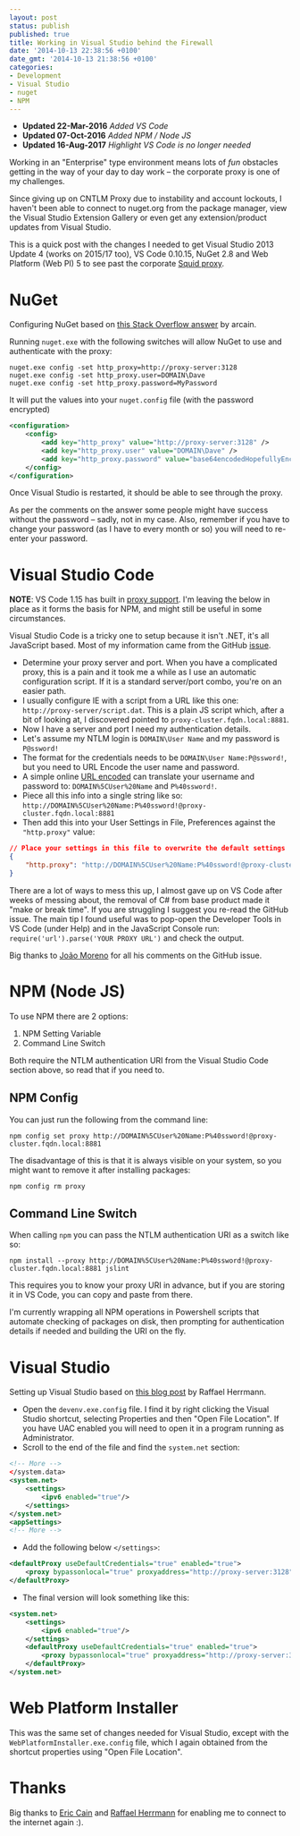 ```yaml
---
layout: post
status: publish
published: true
title: Working in Visual Studio behind the Firewall
date: '2014-10-13 22:38:56 +0100'
date_gmt: '2014-10-13 21:38:56 +0100'
categories:
- Development
- Visual Studio
- nuget
- NPM
---
```

- **Updated 22-Mar-2016** *Added VS Code*
- **Updated 07-Oct-2016** *Added NPM / Node JS*
- **Updated 16-Aug-2017** *Highlight VS Code is no longer needed*

Working in an "Enterprise" type environment means lots of *fun* obstacles getting in the way of your day to day work &ndash; the corporate proxy is one of my challenges.

Since giving up on CNTLM Proxy due to instability and account lockouts, I haven't been able to connect to nuget.org from the package manager, view the Visual Studio Extension Gallery or even get any extension/product updates from Visual Studio.

This is a quick post with the changes I needed to get Visual Studio 2013 Update 4 (works on 2015/17 too), VS Code 0.10.15, NuGet 2.8 and Web Platform (Web PI) 5 to see past the corporate [Squid proxy](http://www.squid-cache.org).

# NuGet

Configuring NuGet based on [this Stack Overflow answer](http://stackoverflow.com/a/15463892/383710) by arcain.

Running `nuget.exe` with the following switches will allow NuGet to use and authenticate with the proxy:

    nuget.exe config -set http_proxy=http://proxy-server:3128
    nuget.exe config -set http_proxy.user=DOMAIN\Dave
    nuget.exe config -set http_proxy.password=MyPassword

It will put the values into your `nuget.config` file (with the password encrypted)

```xml
<configuration>
    <config>
        <add key="http_proxy" value="http://proxy-server:3128" />
        <add key="http_proxy.user" value="DOMAIN\Dave" />
        <add key="http_proxy.password" value="base64encodedHopefullyEncryptedPassword" />
    </config>
</configuration>
```

Once Visual Studio is restarted, it should be able to see through the proxy.

As per the comments on the answer some people might have success without the password &ndash; sadly, not in my case. Also, remember if you have to change your password (as I have to every month or so) you will need to re-enter your password.

# Visual Studio Code

**NOTE**: VS Code 1.15 has built in [proxy support](https://code.visualstudio.com/updates/v1_15#_proxy-server-authentication). I'm leaving the below in place as it forms the basis for NPM, and might still be useful in some circumstances.

Visual Studio Code is a tricky one to setup because it isn't .NET, it's all JavaScript based. Most of my information came from the GitHub [issue](https://github.com/microsoft/vscode/issues/69).

- Determine your proxy server and port. When you have a complicated proxy, this is a pain and it took me a while as I use an automatic configuration script. If it is a standard server/port combo, you're on an easier path.
- I usually configure IE with a script from a URL like this one: `http://proxy-server/script.dat`. This is a plain JS script which, after a bit of looking at, I discovered pointed to `proxy-cluster.fqdn.local:8881`.
- Now I have a server and port I need my authentication details.
- Let's assume my NTLM login is `DOMAIN\User Name` and my password is `P@ssword!`
- The format for the credentials needs to be `DOMAIN\User Name:P@ssword!`, but you need to URL Encode the user name and password.
- A simple online [URL encoded](http://meyerweb.com/eric/tools/dencoder/) can translate your username and password to: `DOMAIN%5CUser%20Name` and `P%40ssword!`.
- Piece all this info into a single string like so: `http://DOMAIN%5CUser%20Name:P%40ssword!@proxy-cluster.fqdn.local:8881`
- Then add this into your User Settings in File, Preferences against the `"http.proxy"` value:

```JSON
// Place your settings in this file to overwrite the default settings
{
    "http.proxy": "http://DOMAIN%5CUser%20Name:P%40ssword!@proxy-cluster.fqdn.local:8881"
}
```

There are a lot of ways to mess this up, I almost gave up on VS Code after weeks of messing about, the removal of C# from base product made it "make or break time". If you are struggling I suggest you re-read the GitHub issue. The main tip I found useful was to pop-open the Developer Tools in VS Code (under Help) and in the JavaScript Console run: `require('url').parse('YOUR PROXY URL')` and check the output.

Big thanks to [João Moreno](https://github.com/joaomoreno) for all his comments on the GitHub issue.

# NPM (Node JS)

To use NPM there are 2 options:

1. NPM Setting Variable
1. Command Line Switch

Both require the NTLM authentication URI from the Visual Studio Code section above, so read that if you need to.

## NPM Config

You can just run the following from the command line:

```CMD
npm config set proxy http://DOMAIN%5CUser%20Name:P%40ssword!@proxy-cluster.fqdn.local:8881
```

The disadvantage of this is that it is always visible on your system, so you might want to remove it after installing packages:

```CMD
npm config rm proxy
```

## Command Line Switch

When calling `npm` you can pass the NTLM authentication URI as a switch like so:

```CMD
npm install --proxy http://DOMAIN%5CUser%20Name:P%40ssword!@proxy-cluster.fqdn.local:8881 jslint
```

This requires you to know your proxy URI in advance, but if you are storing it in VS Code, you can copy and paste from there.

I'm currently wrapping all NPM operations in Powershell scripts that automate checking of packages on disk, then prompting for authentication details if needed and building the URI on the fly.

# Visual Studio

Setting up Visual Studio based on [this blog post](http://en.code-bude.net/2013/07/15/how-to-setup-a-proxy-server-in-visual-studio-2012/) by Raffael Herrmann.

- Open the `devenv.exe.config` file. I find it by right clicking the Visual Studio shortcut, selecting Properties and then "Open File Location". If you have UAC enabled you will need to open it in a program running as Administrator.
- Scroll to the end of the file and find the `system.net` section:

```xml
<!-- More -->
</system.data>
<system.net>
    <settings>
        <ipv6 enabled="true"/>
    </settings>
</system.net>
<appSettings>
<!-- More -->
```

- Add the following below `</settings>`:

```xml
<defaultProxy useDefaultCredentials="true" enabled="true">
    <proxy bypassonlocal="true" proxyaddress="http://proxy-server:3128" />
</defaultProxy>
```

- The final version will look something like this:

```xml
<system.net>
    <settings>
        <ipv6 enabled="true"/>
    </settings>
    <defaultProxy useDefaultCredentials="true" enabled="true">
        <proxy bypassonlocal="true" proxyaddress="http://proxy-server:3128" />
    </defaultProxy>
</system.net>
```

# Web Platform Installer

This was the same set of changes needed for Visual Studio, except with the `WebPlatformInstaller.exe.config` file, which I again obtained from the shortcut properties using "Open File Location".

# Thanks

Big thanks to [Eric Cain](https://twitter.com/arcain) and [Raffael Herrmann](https://twitter.com/pinguinmann) for enabling me to connect to the internet again :).